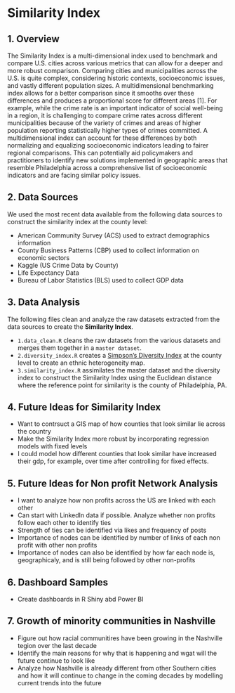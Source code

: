 Similarity Index
================

## 1. Overview

The Similarity Index is a multi-dimensional index used to benchmark and
compare U.S. cities across various metrics that can allow for a deeper
and more robust comparison. Comparing cities and municipalities across
the U.S. is quite complex, considering historic contexts, socioeconomic
issues, and vastly different population sizes. A multidimensional
benchmarking index allows for a better comparison since it smooths over
these differences and produces a proportional score for different areas
\[1\]. For example, while the crime rate is an important indicator of
social well-being in a region, it is challenging to compare crime rates
across different municipalities because of the variety of crimes and
areas of higher population reporting statistically higher types of
crimes committed. A multidimensional index can account for these
differences by both normalizing and equalizing socioeconomic indicators
leading to fairer regional comparisons. This can potentially aid
policymakers and practitioners to identify new solutions implemented in
geographic areas that resemble Philadelphia across a comprehensive list
of socioeconomic indicators and are facing similar policy issues.

## 2. Data Sources

We used the most recent data available from the following data sources
to construct the similarity index at the county level:

- American Community Survey (ACS) used to extract demographics
  information
- County Business Patterns (CBP) used to collect information on economic
  sectors
- Kaggle (US Crime Data by County)
- Life Expectancy Data
- Bureau of Labor Statistics (BLS) used to collect GDP data

## 3. Data Analysis

The following files clean and analyze the raw datasets extracted from
the data sources to create the **Similarity Index**.

- `1.data_clean.R` cleans the raw datasets from the various datasets and
  merges them together in a `master dataset`.
- `2.diversity_index.R` creates a [Simpson’s Diversity
  Index](https://www.statology.org/simpsons-diversity-index/) at the
  county level to create an ethnic heterogeneity map.
- `3.similarity_index.R` assimilates the master dataset and the
  diversity index to construct the Similarity Index using the Euclidean
  distance where the reference point for similarity is the county of
  Philadelphia, PA.

## 4. Future Ideas for Similarity Index

- Want to contrsuct a GIS map of how counties that look similar lie across the country
- Make the Similarity Index more robust by incorporating regression models with fixed levels 
- I could model how different counties that look similar have increased their gdp, for example, 
over time after controlling for fixed effects. 

## 5. Future Ideas for Non profit Network Analysis

- I want to analyze how non profits across the US are linked with each other
- Can start with LinkedIn data if possible. Analyze whether non profits follow each other to identify ties
- Strength of ties can be identified via likes and frequency of posts
- Importance of nodes can be identified by number of links of each non profit with other non profits
- Importance of nodes can also be identified by how far each node is, geographicaly, and is still being followed by other non-profits

## 6. Dashboard Samples

- Create dashboards in R Shiny abd Power BI 

## 7. Growth of minority communities in Nashville

- Figure out how racial communitires have been growing in the Nashville tegion over the last decade 
- Identify the main reasons for why that is happening and wgat will the future continue to look like
- Analyze how Nashville is already different from other Southern cities and how it will continue to change in the coming decades by modelling current trends into the future 

  
